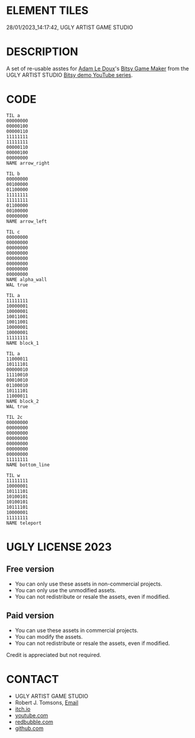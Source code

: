 ELEMENT TILES
=============
28/01/2023_14:17:42, UGLY ARTIST GAME STUDIO

DESCRIPTION
===========

A set of re-usable asstes for [Adam Le Doux](https://twitter.com/adamledoux)'s 
[Bitsy Game Maker](https://ledoux.itch.io/bitsy) from the UGLY ARTIST 
STUDIO [Bitsy demo YouTube series](https://www.youtube.com/@uglyartistgamestudio).

CODE
====

	TIL a
	00000000
	00000100
	00000110
	11111111
	11111111
	00000110
	00000100
	00000000
	NAME arrow_right

	TIL b
	00000000
	00100000
	01100000
	11111111
	11111111
	01100000
	00100000
	00000000
	NAME arrow_left

	TIL c
	00000000
	00000000
	00000000
	00000000
	00000000
	00000000
	00000000
	00000000
	NAME alpha_wall
	WAL true

	TIL a
	11111111
	10000001
	10000001
	10011001
	10011001
	10000001
	10000001
	11111111
	NAME block_1

	TIL a
	11000011
	10111101
	00000010
	11110010
	00010010
	01100010
	10111101
	11000011
	NAME block_2
	WAL true

	TIL 2c
	00000000
	00000000
	00000000
	00000000
	00000000
	00000000
	00000000
	11111111
	NAME bottom_line

	TIL w
	11111111
	10000001
	10111101
	10100101
	10100101
	10111101
	10000001
	11111111
	NAME teleport

UGLY LICENSE 2023
================= 

Free version
------------

* You can only use these assets in non-commercial projects.
* You can only use the unmodified assets.
* You can not redistribute or resale the assets, even if modified.

Paid version
------------

* You can use these assets in commercial projects.
* You can modify the assets.
* You can not redistribute or resale  the assets, even if modified.

Credit is appreciated but not required.

CONTACT
=======

* UGLY ARTIST GAME STUDIO
* Robert J. Tomsons, [Email](robertjtomsons@icloud.com)
* [itch.io](https://ugly-artist-studio.itch.io) 
* [youtube.com](https://www.youtube.com/@uglyartistgamestudio)
* [redbubble.com](https://www.redbubble.com/people/uglyartistmerch/)
* [github.com](https://github.com/uglyartistgamestudio)